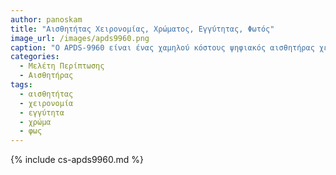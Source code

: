 ```yaml
---
author: panoskam
title: "Αισθητήτας Χειρονομίας, Χρώματος, Εγγύτητας, Φωτός"
image_url: /images/apds9960.png
caption: "Ο APDS-9960 είναι ένας χαμηλού κόστους ψηφιακός αισθητήρας χειρονομιών, RGB χρωμάτων, εγγύτητας και έντασης φωτός που παρέχει νέες δυνατότητες στη διάδραση ανθρώπου-μηχανής."
categories:
  - Μελέτη Περίπτωσης
  - Αισθητήρας
tags:
  - αισθητήτας
  - χειρονομία
  - εγγύτητα
  - χρώμα
  - φως
---
```


{% include cs-apds9960.md %}


